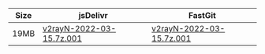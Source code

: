 |    Size   |     jsDelivr  | FastGit |
|  ---  |  ---  |  ---  |
| 19MB | [v2rayN-2022-03-15.7z.001](https://cdn.jsdelivr.net/gh/googleians/v2rayN-32@main/v2rayN-2022-03-15.7z.001) | [v2rayN-2022-03-15.7z.001](https://raw.fastgit.org/googleians/v2rayN-32/main/v2rayN-2022-03-15.7z.001) |
